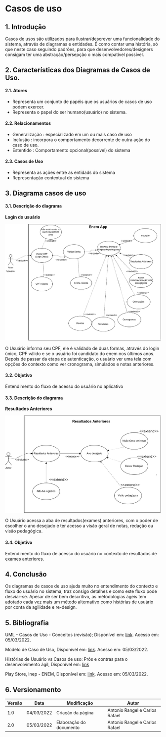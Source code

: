 # Casos de uso

## 1. Introdução

Casos de usos são utilizados para ilustrar/descrever uma funcionalidade do sistema, através de diagramas e entidades. É como contar uma história, só que neste caso seguindo padrões, para que desenvolvedores/designers consigam ter uma abstração/persepção o mais compatível possível.

## 2. Características dos Diagramas de Casos de Uso.

#### 2.1. Atores

- Representa um conjunto de papéis que os usuários de casos de uso podem exercer.
- Representa o papel do ser humano(usuário) no sistema.

#### 2.2. Relacionamentos

- Generalização : especializado em um ou mais caso de uso
- Inclusão : incorpora o comportamento decorrente de outra ação do caso de uso.
- Estentido : Comportamento opcional(possível) do sistema

#### 2.3. Casos de Uso

- Representa as ações entre as entidads do sistema
- Representação contextual do sistema

## 3. Diagrama casos de uso

#### 3.1. Descrição do diagrama

**Login do usuário**

![Login App](./img/EnemApp.drawio.png)

O Usuário informa seu CPF, ele é validado de duas formas, através do login único, CPF válido e se o usuário foi candidato do enem nos últimos anos. Depois de passar da etapa de autenticação, o usuário ver uma tela com opções do contexto como ver cronograma, simulados e notas anteriores.

#### 3.2. Objetivo

Entendimento do fluxo de acesso do usuário no aplicativo

#### 3.3. Descrição do diagrama

**Resultados Anteriores**

![Login App](./img/resultado_anteriores.drawio.png)

O Usuário acessa a aba de resultados(exames) anteriores, com o poder de escolher o ano desejado e ter acesso a visão geral de notas, redação ou visão pedagógica.

#### 3.4. Objetivo

Entendimento do fluxo de acesso do usuário no contexto de resultados de exames anteriores.

## 4. Conclusão

Os diagramas de casos de uso ajuda muito no entendimento do contexto e fluxo do usuário no sistema, traz consigo detalhes e como este fluxo pode desviar-se. Apesar de ser bem descritivo, as métodologias ágeis tem adotado cada vez mais um método alternativo como histórias de usuário por conta da agilidade e re-design.

## 5. Bibliografia

<p>UML - Casos de Uso - Conceitos (revisão); Disponível em: <a href="http://www.macoratti.net/11/10/uml_rev1.htm">link</a>. Acesso em: 05/03/2022.</p>
<p>Modelo de Caso de Uso, Disponível em: <a href="https://www.cin.ufpe.br/~gta/rup-vc/core.base_rup/guidances/guidelines/use-case_generalization_B301F53B.html">link</a>. Acesso em: 05/03/2022.</p>
<p>Histórias de Usuário vs Casos de uso: Prós e contras para o desenvolvimento ágil, Disponível em: <a href="https://blog.cedrotech.com/historias-de-usuario-vs-casos-de-uso-pros-e-contras-para-o-desenvolvimento-agil">link</a></p>
<p>Play Store, Inep - ENEM, Disponível em: <a href="https://play.google.com/store/apps/details?id=br.gov.inep.inepenem&hl=pt_BR&gl=US">link</a>. Acesso em: 05/03/2022.</p>

## 6. Versionamento

| Versão | Data       | Modificação             | Autor                          |
| ------ | ---------- | ----------------------- | ------------------------------ |
| 1.0    | 04/03/2022 | Criação da página       | Antonio Rangel e Carlos Rafael |
| 2.0    | 05/03/2022 | Elaboração do documento | Antonio Rangel e Carlos Rafael |
